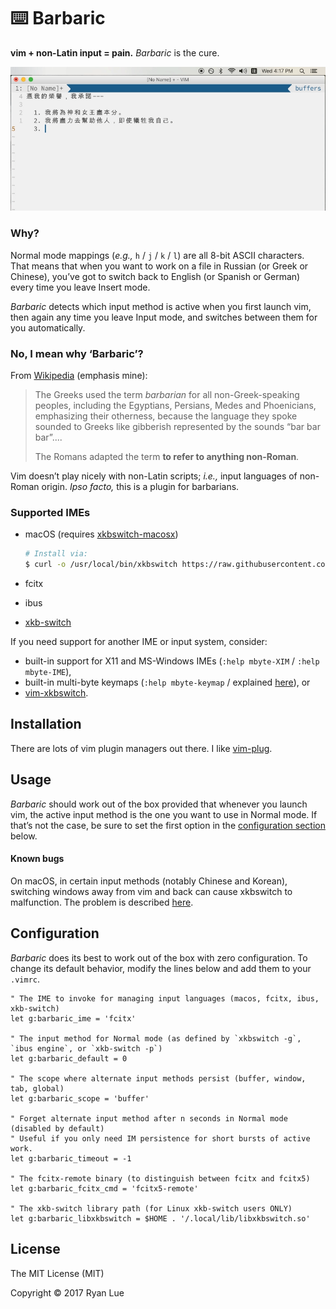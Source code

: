 ⌨️  Barbaric
==========

**vim + non-Latin input = pain.** _Barbaric_ is the cure.

![](https://raw.githubusercontent.com/rlue/i/master/vim-barbaric/demo.gif)

### Why?

Normal mode mappings (_e.g.,_ `h` / `j` / `k` / `l`) are all 8-bit ASCII characters. That means that when you want to work on a file in Russian (or Greek or Chinese), you’ve got to switch back to English (or Spanish or German) every time you leave Insert mode.

_Barbaric_ detects which input method is active when you first launch vim, then again any time you leave Input mode, and switches between them for you automatically.

### No, I mean why ‘Barbaric’?

From [Wikipedia](https://en.wikipedia.org/w/index.php?title=Barbarian&oldid=792816841) (emphasis mine):

> The Greeks used the term _barbarian_ for all non-Greek-speaking peoples,
> including the Egyptians, Persians, Medes and Phoenicians, emphasizing their
> otherness, because the language they spoke sounded to Greeks like gibberish
> represented by the sounds “bar bar bar”....
> 
> The Romans adapted the term **to refer to anything non-Roman**.

Vim doesn’t play nicely with non-Latin scripts; _i.e.,_ input languages of non-Roman origin. _Ipso facto,_ this is a plugin for barbarians.

### Supported IMEs

* macOS (requires [xkbswitch-macosx](https://github.com/myshov/xkbswitch-macosx))

  ```sh
  # Install via:
  $ curl -o /usr/local/bin/xkbswitch https://raw.githubusercontent.com/myshov/xkbswitch-macosx/master/bin/xkbswitch
  ```

* fcitx
* ibus
* [xkb-switch](https://github.com/grwlf/xkb-switch)

If you need support for another IME or input system, consider:

* built-in support for X11 and MS-Windows IMEs (`:help mbyte-XIM` / `:help mbyte-IME`),
* built-in multi-byte keymaps (`:help mbyte-keymap` / explained [here](https://github.com/rlue/vim-barbaric/issues/2#issuecomment-344625562)), or
* [vim-xkbswitch](https://github.com/lyokha/vim-xkbswitch).

Installation
------------

There are lots of vim plugin managers out there. I like [vim-plug](https://github.com/junegunn/vim-plug).

Usage
-----

_Barbaric_ should work out of the box provided that whenever you launch vim, the active input method is the one you want to use in Normal mode. If that’s not the case, be sure to set the first option in the [configuration section](#configuration) below.

#### Known bugs

On macOS, in certain input methods (notably Chinese and Korean), switching windows away from vim and back can cause xkbswitch to malfunction. The problem is described [here](https://github.com/myshov/xkbswitch-macosx/issues/5).

Configuration
-------------

_Barbaric_ does its best to work out of the box with zero configuration.
To change its default behavior, modify the lines below and add them to your `.vimrc`. 

```viml
" The IME to invoke for managing input languages (macos, fcitx, ibus, xkb-switch)
let g:barbaric_ime = 'fcitx'

" The input method for Normal mode (as defined by `xkbswitch -g`, `ibus engine`, or `xkb-switch -p`)
let g:barbaric_default = 0

" The scope where alternate input methods persist (buffer, window, tab, global)
let g:barbaric_scope = 'buffer'

" Forget alternate input method after n seconds in Normal mode (disabled by default)
" Useful if you only need IM persistence for short bursts of active work.
let g:barbaric_timeout = -1

" The fcitx-remote binary (to distinguish between fcitx and fcitx5)
let g:barbaric_fcitx_cmd = 'fcitx5-remote'

" The xkb-switch library path (for Linux xkb-switch users ONLY)
let g:barbaric_libxkbswitch = $HOME . '/.local/lib/libxkbswitch.so'
```

License
-------

The MIT License (MIT)

Copyright © 2017 Ryan Lue
